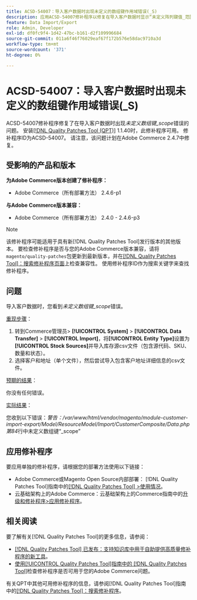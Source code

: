 ```yaml
---
title: ACSD-54007：导入客户数据时出现未定义的数组键作用域错误(_S)
description: 应用ACSD-54007修补程序以修复在导入客户数据时显示“未定义阵列键值_范围”错误的Adobe Commerce问题。
feature: Data Import/Export
role: Admin, Developer
exl-id: df0fc9f4-1d42-47bc-b161-d2f109996684
source-git-commit: 011a6f46f76029eaf67f172b576e58dac9710a3d
workflow-type: tm+mt
source-wordcount: '371'
ht-degree: 0%

---
```


# ACSD-54007：导入客户数据时出现未定义的数组键作用域错误(_S)

ACSD-54007修补程序修复了在导入客户数据时出现&#x200B;*未定义数组键_scope*&#x200B;错误的问题。 安装[[!DNL Quality Patches Tool (QPT)]](https://experienceleague.adobe.com/zh-hans/docs/commerce-operations/tools/quality-patches-tool/quality-patches-tool-to-self-serve-quality-patches) 1.1.40时，此修补程序可用。 修补程序ID为ACSD-54007。 请注意，该问题计划在Adobe Commerce 2.4.7中修复。

## 受影响的产品和版本

**为Adobe Commerce版本创建了修补程序：**

* Adobe Commerce（所有部署方法） 2.4.6-p1

**与Adobe Commerce版本兼容：**

* Adobe Commerce（所有部署方法） 2.4.0 - 2.4.6-p3

>[!NOTE]
>
>该修补程序可能适用于具有新[!DNL Quality Patches Tool]发行版本的其他版本。 要检查修补程序是否与您的Adobe Commerce版本兼容，请将`magento/quality-patches`包更新到最新版本，并在[[!DNL Quality Patches Tool]：搜索修补程序页面](https://experienceleague.adobe.com/tools/commerce-quality-patches/index.html?lang=zh-Hans)上检查兼容性。 使用修补程序ID作为搜索关键字来查找修补程序。

## 问题

导入客户数据时，您看到&#x200B;*未定义数组键_scope*&#x200B;错误。

<u>重现步骤</u>：

1. 转到Commerce管理员> **[!UICONTROL System]** > **[!UICONTROL Data Transfer]** > **[!UICONTROL Import]**，将&#x200B;**[!UICONTROL Entity Type]**&#x200B;设置为&#x200B;**[!UICONTROL Stock Sources]**&#x200B;并导入库存源csv文件（包含源代码、SKU、数量和状态）。
1. 选择客户和地址（单个文件），然后尝试导入包含客户地址详细信息的csv文件。

<u>预期的结果</u>：

你没有任何错误。

<u>实际结果</u>：

您收到以下错误：*警告：/var/www/html/vendor/magento/module-customer-import-export/Model/ResourceModel/Import/CustomerComposite/Data.php第84*&#x200B;行中未定义数组键“_scope”

## 应用修补程序

要应用单独的修补程序，请根据您的部署方法使用以下链接：

* Adobe Commerce或Magento Open Source内部部署： [!DNL Quality Patches Tool]指南中的[[!DNL Quality Patches Tool] >使用情况](/help/tools/quality-patches-tool/usage.md)。
* 云基础架构上的Adobe Commerce：云基础架构上的Commerce指南中的[升级和修补程序>应用修补程序](https://experienceleague.adobe.com/docs/commerce-cloud-service/user-guide/develop/upgrade/apply-patches.html?lang=zh-Hans)。

## 相关阅读

要了解有关[!DNL Quality Patches Tool]的更多信息，请参阅：

* [[!DNL Quality Patches Tool] 已发布：支持知识库中用于自助提供高质量修补程序的新工具](https://experienceleague.adobe.com/zh-hans/docs/commerce-operations/tools/quality-patches-tool/quality-patches-tool-to-self-serve-quality-patches)。
* [使用[!UICONTROL Quality Patches Tool]指南中的 [!DNL Quality Patches Tool]](/help/tools/quality-patches-tool/patches-available-in-qpt/check-patch-for-magento-issue-with-magento-quality-patches.md)检查修补程序是否可用于您的Adobe Commerce问题。


有关QPT中其他可用修补程序的信息，请参阅[!DNL Quality Patches Tool]指南中的[[!DNL Quality Patches Tool]：搜索修补程序](https://experienceleague.adobe.com/tools/commerce-quality-patches/index.html?lang=zh-Hans)。

